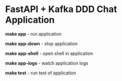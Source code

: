 # FastAPI + Kafka DDD Chat Application



**make app** - run application

**make app-down** - stop application

**make app-shell** - open shell in application 

**make app-logs** - watch application logs

**make test** - run test of application
